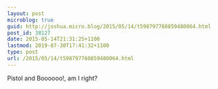 ```yaml
---
layout: post
microblog: true
guid: http://joshua.micro.blog/2015/05/14/t598797760859480064.html
post_id: 38127
date: 2015-05-14T21:31:25+1100
lastmod: 2019-07-30T17:41:32+1100
type: post
url: /2015/05/14/t598797760859480064.html
---
```

Pistol and Boooooo!, am I right?

